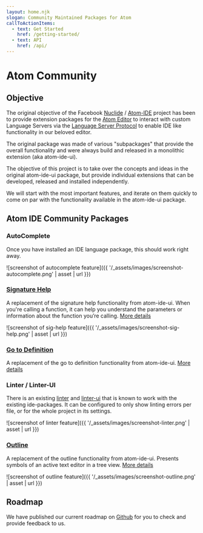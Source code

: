 ```yaml
---
layout: home.njk
slogan: Community Maintained Packages for Atom
callToActionItems:
  - text: Get Started
    href: /getting-started/
  - text: API
    href: /api/
---
```


# Atom Community

## Objective

The original objective of the Facebook [Nuclide](https://nuclide.io) / [Atom-IDE](https://ide.atom.io) project has been to provide extension packages for the [Atom Editor](https://www.atom.io) to interact with custom Language Servers via the [Language Server Protocol](https://langserver.org) to enable IDE like functionality in our beloved editor.

The original package was made of various "subpackages" that provide the overall functionality and were always build and released in a monolithic extension (aka atom-ide-ui).

The objective of this project is to take over the concepts and ideas in the original atom-ide-ui package, but provide individual extensions that can be developed, released and installed independently.

We will start with the most important features, and iterate on them quickly to come on par with the functionality available in the atom-ide-ui package.


## Atom IDE Community Packages

### AutoComplete

Once you have installed an IDE language package, this should work right away.

![screenshot of autocomplete feature]({{ '/_assets/images/screenshot-autocomplete.png' | asset | url }})

### [Signature Help](https://atom.io/packages/atom-ide-signature-help)

A replacement of the signature help functionality from atom-ide-ui. When you're calling a function, it can help you understand the parameters or information about the function you’re calling. [More details](https://github.com/atom-ide-community/atom-ide-signature-help#atom-ide-signature-help)

![screenshot of sig-help feature]({{ '/_assets/images/screenshot-sig-help.png' | asset | url }})

### [Go to Definition](https://atom.io/packages/atom-ide-definitions)

A replacement of the go to definition functionality from atom-ide-ui. [More details](https://github.com/atom-ide-community/atom-ide-definitions#atom-ide-definitions-package)

### Linter / Linter-UI

There is an existing [linter](https://atom.io/packages/linter) and [linter-ui](https://atom.io/packages/linter-ui-default) that is known to work with the existing ide-packages. It can be configured to only show linting errors per file, or for the whole project in its settings.

![screenshot of linter feature]({{ '/_assets/images/screenshot-linter.png' | asset | url }})

### [Outline](https://atom.io/packages/atom-ide-outline)

A replacement of the outline functionality from atom-ide-ui. Presents symbols of an active text editor in a tree view. [More details](https://github.com/atom-ide-community/atom-ide-outline)

![screenshot of outline feature]({{ '/_assets/images/screenshot-outline.png' | asset | url }})

## Roadmap

We have published our current roadmap on [Github](https://github.com/atom-ide-community/atom-ide-community.github.io/issues/3#issue-424527067) for you to check and provide feedback to us.
